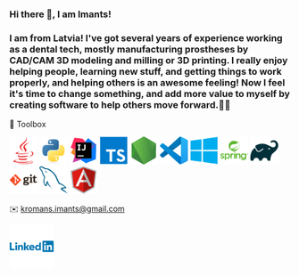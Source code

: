 ### Hi there 👋, I am Imants!
### I am from Latvia! I've got several years of experience working as a dental tech, mostly manufacturing prostheses by CAD/CAM 3D modeling and milling or 3D printing. I really enjoy helping people, learning new stuff, and getting things to work properly, and helping others is an awesome feeling! Now I feel it's time to change something, and add more value to myself by creating software to help others move forward.👨‍💻

🧰 Toolbox 
  
<img src="https://github.com/devicons/devicon/blob/master/icons/java/java-plain.svg" alt="Java logo" width="50" height="50">  <img src="https://github.com/devicons/devicon/blob/master/icons/python/python-original.svg" alt="Python logo" width="50" height="50">  <img src="https://github.com/devicons/devicon/blob/master/icons/intellij/intellij-original.svg" alt="IntelliJ logo" width="50" height="50">  <img src="https://github.com/devicons/devicon/blob/master/icons/typescript/typescript-original.svg" alt="Typescript logo" width="50" height="50">  <img src="https://github.com/devicons/devicon/blob/master/icons/nodejs/nodejs-original.svg" alt="Nodejs logo" width="50" height="50">  <img src="https://github.com/devicons/devicon/blob/master/icons/vscode/vscode-original.svg" alt="VSCode logo" width="50" height="50">  <img src="https://github.com/devicons/devicon/blob/master/icons/windows8/windows8-original.svg" alt="Windows logo" width="50" height="50"> <img src="https://github.com/devicons/devicon/blob/master/icons/spring/spring-original-wordmark.svg" alt="Spring logo" width="50" height="50"> <img src="https://github.com/devicons/devicon/blob/master/icons/gradle/gradle-original.svg" alt="Gradle logo" width="50" height="50"> <img src="https://github.com/devicons/devicon/blob/master/icons/git/git-original-wordmark.svg" alt="Git logo" width="50" height="50"> <img src="https://github.com/devicons/devicon/blob/master/icons/mysql/mysql-original.svg" alt="MySQL logo" width="50" height="50">  <img src="https://github.com/devicons/devicon/blob/master/icons/angularjs/angularjs-original.svg" alt="Angular logo" width="50" height="50">

✉️ kromans.imants@gmail.com

[<img alt="alt_text" width="80px" src="https://github.com/devicons/devicon/blob/master/icons/linkedin/linkedin-plain-wordmark.svg" />](https://www.linkedin.com/in/imants-kromans/)

<!--
**IKromans/IKromans** is a ✨ _special_ ✨ repository because its `README.md` (this file) appears on your GitHub profile.

Here are some ideas to get you started:

- 🔭 I’m currently working on ...
- 🌱 I’m currently learning ...
- 👯 I’m looking to collaborate on ...
- 🤔 I’m looking for help with ...
- 💬 Ask me about ...
- 📫 How to reach me: ...
- 😄 Pronouns: ...
- ⚡ Fun fact: ...
-->
